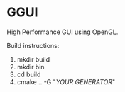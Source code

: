 # GGUI
High Performance GUI using OpenGL.

Build instructions:

1.  mkdir build
2.  mkdir bin
3.  cd build
4.  cmake .. -G "*YOUR GENERATOR*"
